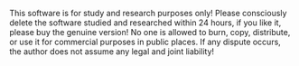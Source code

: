 This software is for study and research purposes only! 
Please consciously delete the software studied and researched within 24 hours, if you like it, please buy the genuine version! No one is allowed to burn, copy, distribute, or use it for commercial purposes in public places. If any dispute occurs, the author does not assume any legal and joint liability!
